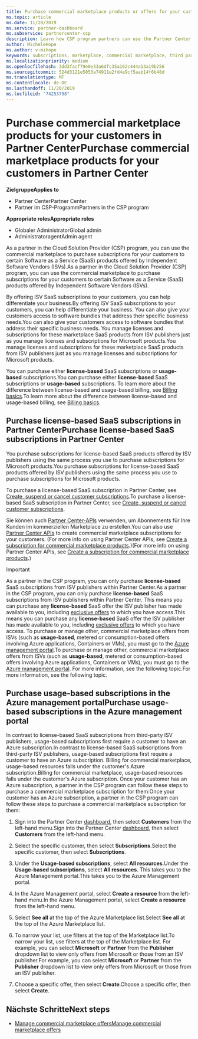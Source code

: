 ```yaml
---
title: Purchase commercial marketplace products or offers for your customers  | Partner Center
ms.topic: article
ms.date: 11/20/2019
ms.service: partner-dashboard
ms.subservice: partnercenter-csp
description: Learn how CSP program partners can use the Partner Center marketplace to make customer purchases of SaaS offers from Independent Software Vendors (ISVs).
author: MicheleHope
ms.author: v-mihope
keywords: subscriptions, marketplace, commercial marketplace, third party, ISV, SaaS offers, Cloud Solution Provider program, purchase an offer, purchase a subscription
ms.localizationpriority: medium
ms.openlocfilehash: 3dd3facf79e0e33a6dfc35a162c444a13a19b256
ms.sourcegitcommit: 524d3121e5053a74911e2fd4e9cf5aab14f6b48d
ms.translationtype: MT
ms.contentlocale: de-DE
ms.lasthandoff: 11/20/2019
ms.locfileid: "74253798"
---
```

# <a name="purchase-commercial-marketplace-products-for-your-customers-in-partner-center"></a><span data-ttu-id="a5680-104">Purchase commercial marketplace products for your customers in Partner Center</span><span class="sxs-lookup"><span data-stu-id="a5680-104">Purchase commercial marketplace products for your customers in Partner Center</span></span>

<span data-ttu-id="a5680-105">**Zielgruppe**</span><span class="sxs-lookup"><span data-stu-id="a5680-105">**Applies to**</span></span>

- <span data-ttu-id="a5680-106">Partner Center</span><span class="sxs-lookup"><span data-stu-id="a5680-106">Partner Center</span></span>
- <span data-ttu-id="a5680-107">Partner im CSP-Programm</span><span class="sxs-lookup"><span data-stu-id="a5680-107">Partners in the CSP program</span></span>

<span data-ttu-id="a5680-108">**Appropriate roles**</span><span class="sxs-lookup"><span data-stu-id="a5680-108">**Appropriate roles**</span></span>

- <span data-ttu-id="a5680-109">Globaler Administrator</span><span class="sxs-lookup"><span data-stu-id="a5680-109">Global admin</span></span>
- <span data-ttu-id="a5680-110">Administratoragent</span><span class="sxs-lookup"><span data-stu-id="a5680-110">Admin agent</span></span>

<span data-ttu-id="a5680-111">As a partner in the Cloud Solution Provider (CSP) program, you can use the commercial marketplace to purchase subscriptions for your customers to certain Software as a Service (SaaS) products offered by Independent Software Vendors (ISVs).</span><span class="sxs-lookup"><span data-stu-id="a5680-111">As a partner in the Cloud Solution Provider (CSP) program, you can use the commercial marketplace to purchase subscriptions for your customers to certain Software as a Service (SaaS) products offered by Independent Software Vendors (ISVs).</span></span> 

<span data-ttu-id="a5680-112">By offering ISV SaaS subscriptions to your customers, you can help differentiate your business.</span><span class="sxs-lookup"><span data-stu-id="a5680-112">By offering ISV SaaS subscriptions to your customers, you can help differentiate your business.</span></span> <span data-ttu-id="a5680-113">You can also give your customers access to software bundles that address their specific business needs.</span><span class="sxs-lookup"><span data-stu-id="a5680-113">You can also give your customers access to software bundles that address their specific business needs.</span></span> <span data-ttu-id="a5680-114">You manage licenses and subscriptions for these marketplace SaaS products from ISV publishers just as you manage licenses and subscriptions for Microsoft products.</span><span class="sxs-lookup"><span data-stu-id="a5680-114">You manage licenses and subscriptions for these marketplace SaaS products from ISV publishers just as you manage licenses and subscriptions for Microsoft products.</span></span>

<span data-ttu-id="a5680-115">You can purchase either **license-based** SaaS subscriptions or **usage-based** subscriptions.</span><span class="sxs-lookup"><span data-stu-id="a5680-115">You can purchase either **license-based** SaaS subscriptions or **usage-based** subscriptions.</span></span> <span data-ttu-id="a5680-116">To learn more about the difference between license-based and usage-based billing, see [Billing basics](billing-basics.md).</span><span class="sxs-lookup"><span data-stu-id="a5680-116">To learn more about the difference between license-based and usage-based billing, see [Billing basics](billing-basics.md).</span></span>

## <a name="purchase-license-based-saas-subscriptions-in-partner-center"></a><span data-ttu-id="a5680-117">Purchase license-based SaaS subscriptions in Partner Center</span><span class="sxs-lookup"><span data-stu-id="a5680-117">Purchase license-based SaaS subscriptions in Partner Center</span></span>

<span data-ttu-id="a5680-118">You purchase subscriptions for license-based SaaS products offered by ISV publishers using the same process you use to purchase subscriptions for Microsoft products.</span><span class="sxs-lookup"><span data-stu-id="a5680-118">You purchase subscriptions for license-based SaaS products offered by ISV publishers using the same process you use to purchase subscriptions for Microsoft products.</span></span>

<span data-ttu-id="a5680-119">To purchase a license-based SaaS subscription in Partner Center, see [Create, suspend or cancel customer subscriptions](create-a-new-subscription.md#create-a-new-subscription).</span><span class="sxs-lookup"><span data-stu-id="a5680-119">To purchase a license-based SaaS subscription in Partner Center, see [Create, suspend or cancel customer subscriptions](create-a-new-subscription.md#create-a-new-subscription).</span></span>

<span data-ttu-id="a5680-120">Sie können auch [Partner Center-APIs](https://docs.microsoft.com/partner-center/develop/) verwenden, um Abonnements für Ihre Kunden im kommerziellen Marketplace zu erstellen.</span><span class="sxs-lookup"><span data-stu-id="a5680-120">You can also use [Partner Center APIs](https://docs.microsoft.com/partner-center/develop/) to create commercial marketplace subscriptions for your customers.</span></span> <span data-ttu-id="a5680-121">(For more info on using Partner Center APIs, see [Create a subscription for commercial marketplace products](https://docs.microsoft.com/partner-center/develop/create-subscription-azure-marketplace-products).)</span><span class="sxs-lookup"><span data-stu-id="a5680-121">(For more info on using Partner Center APIs, see [Create a subscription for commercial marketplace products](https://docs.microsoft.com/partner-center/develop/create-subscription-azure-marketplace-products).)</span></span>

>[!IMPORTANT]
> <span data-ttu-id="a5680-122">As a partner in the CSP program, you can only purchase **license-based** SaaS subscriptions from ISV publishers within Partner Center.</span><span class="sxs-lookup"><span data-stu-id="a5680-122">As a partner in the CSP program, you can only purchase **license-based** SaaS subscriptions from ISV publishers within Partner Center.</span></span> <span data-ttu-id="a5680-123">This means you can purchase any **license-based** SaaS offer the ISV publisher has made available to you, including [exclusive offers](csp-commercial-marketplace-discover.md#learn-about-marketplace-exclusive-offers) to which you have access.</span><span class="sxs-lookup"><span data-stu-id="a5680-123">This means you can purchase any **license-based** SaaS offer the ISV publisher has made available to you, including [exclusive offers](csp-commercial-marketplace-discover.md#learn-about-marketplace-exclusive-offers) to which you have access.</span></span> <span data-ttu-id="a5680-124">To purchase or manage other, commercial marketplace offers from ISVs (such as **usage-based**, metered or consumption-based offers involving Azure applications, Containers or VMs), you must go to the [Azure management portal](https://portal.azure.com/).</span><span class="sxs-lookup"><span data-stu-id="a5680-124">To purchase or manage other, commercial marketplace offers from ISVs (such as **usage-based**, metered or consumption-based offers involving Azure applications, Containers or VMs), you must go to the [Azure management portal](https://portal.azure.com/).</span></span> <span data-ttu-id="a5680-125">For more information, see the following topic.</span><span class="sxs-lookup"><span data-stu-id="a5680-125">For more information, see the following topic.</span></span>

## <a name="purchase-usage-based-subscriptions-in-the-azure-management-portal"></a><span data-ttu-id="a5680-126">Purchase usage-based subscriptions in the Azure management portal</span><span class="sxs-lookup"><span data-stu-id="a5680-126">Purchase usage-based subscriptions in the Azure management portal</span></span>

<span data-ttu-id="a5680-127">In contrast to license-based SaaS subscriptions from third-party ISV publishers, usage-based subscriptions first require a customer to have an Azure subscription.</span><span class="sxs-lookup"><span data-stu-id="a5680-127">In contrast to license-based SaaS subscriptions from third-party ISV publishers, usage-based subscriptions first require a customer to have an Azure subscription.</span></span> <span data-ttu-id="a5680-128">Billing for commercial marketplace, usage-based resources falls under the customer's Azure subscription.</span><span class="sxs-lookup"><span data-stu-id="a5680-128">Billing for commercial marketplace, usage-based resources falls under the customer's Azure subscription.</span></span> <span data-ttu-id="a5680-129">Once your customer has an Azure subscription, a partner in the CSP program can follow these steps to purchase a commercial marketplace subscription for them:</span><span class="sxs-lookup"><span data-stu-id="a5680-129">Once your customer has an Azure subscription, a partner in the CSP program can follow these steps to purchase a commercial marketplace subscription for them:</span></span>

1. <span data-ttu-id="a5680-130">Sign into the Partner Center [dashboard](https://partner.microsoft.com/dashboard), then select **Customers** from the left-hand menu.</span><span class="sxs-lookup"><span data-stu-id="a5680-130">Sign into the Partner Center [dashboard](https://partner.microsoft.com/dashboard), then select **Customers** from the left-hand menu.</span></span>

2. <span data-ttu-id="a5680-131">Select the specific customer, then select **Subscriptions**.</span><span class="sxs-lookup"><span data-stu-id="a5680-131">Select the specific customer, then select **Subscriptions**.</span></span>  

3. <span data-ttu-id="a5680-132">Under the **Usage-based subscriptions**, select **All resources**.</span><span class="sxs-lookup"><span data-stu-id="a5680-132">Under the **Usage-based subscriptions**, select **All resources**.</span></span> <span data-ttu-id="a5680-133">This takes you to the Azure Management portal.</span><span class="sxs-lookup"><span data-stu-id="a5680-133">This takes you to the Azure Management portal.</span></span>

4. <span data-ttu-id="a5680-134">In the Azure Management portal, select **Create a resource** from the left-hand menu.</span><span class="sxs-lookup"><span data-stu-id="a5680-134">In the Azure Management portal, select **Create a resource** from the left-hand menu.</span></span>

5. <span data-ttu-id="a5680-135">Select **See all** at the top of the Azure Marketplace list.</span><span class="sxs-lookup"><span data-stu-id="a5680-135">Select **See all** at the top of the Azure Marketplace list.</span></span>

6. <span data-ttu-id="a5680-136">To narrow your list, use filters at the top of the Marketplace list.</span><span class="sxs-lookup"><span data-stu-id="a5680-136">To narrow your list, use filters at the top of the Marketplace list.</span></span> <span data-ttu-id="a5680-137">For example, you can select **Microsoft** or **Partner** from the **Publisher** dropdown list to view only offers from Microsoft or those from an ISV publisher.</span><span class="sxs-lookup"><span data-stu-id="a5680-137">For example, you can select **Microsoft** or **Partner** from the **Publisher** dropdown list to view only offers from Microsoft or those from an ISV publisher.</span></span>

7. <span data-ttu-id="a5680-138">Choose a specific offer, then select **Create**.</span><span class="sxs-lookup"><span data-stu-id="a5680-138">Choose a specific offer, then select **Create**.</span></span>

## <a name="next-steps"></a><span data-ttu-id="a5680-139">Nächste Schritte</span><span class="sxs-lookup"><span data-stu-id="a5680-139">Next steps</span></span>

- [<span data-ttu-id="a5680-140">Manage commercial marketplace offers</span><span class="sxs-lookup"><span data-stu-id="a5680-140">Manage commercial marketplace offers</span></span>](csp-commercial-marketplace-purchase.md)
